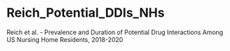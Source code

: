 # Reich_Potential_DDIs_NHs
Reich et al. - Prevalence and Duration of Potential Drug Interactions Among US Nursing Home Residents, 2018-2020
